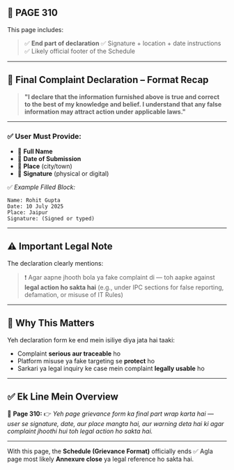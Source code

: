 ## 📄 **PAGE 310**

This page includes:

> ✅ **End part of declaration**
> ✅ Signature + location + date instructions
> ✅ Likely official footer of the Schedule

---

## 🧾 Final Complaint Declaration – Format Recap

> **"I declare that the information furnished above is true and correct to the best of my knowledge and belief.
> I understand that any false information may attract action under applicable laws."**

---

### ✅ User Must Provide:

* 🔹 **Full Name**
* 🔹 **Date of Submission**
* 🔹 **Place** (city/town)
* 🔹 **Signature** (physical or digital)

✅ *Example Filled Block:*

```
Name: Rohit Gupta  
Date: 10 July 2025  
Place: Jaipur  
Signature: (Signed or typed)
```

---

## ⚠️ Important Legal Note

The declaration clearly mentions:

> ❗ Agar aapne jhooth bola ya fake complaint di — toh aapke against **legal action ho sakta hai**
> (e.g., under IPC sections for false reporting, defamation, or misuse of IT Rules)

---

## 🎯 Why This Matters

Yeh declaration form ke end mein isiliye diya jata hai taaki:

* Complaint **serious aur traceable** ho
* Platform misuse ya fake targeting se **protect** ho
* Sarkari ya legal inquiry ke case mein complaint **legally usable** ho

---

## ✅ **Ek Line Mein Overview**

📌 **Page 310:**
👉 *Yeh page grievance form ka final part wrap karta hai — user se signature, date, aur place mangta hai, aur warning deta hai ki agar complaint jhoothi hui toh legal action ho sakta hai.*

---

With this page, the **Schedule (Grievance Format)** officially ends ✅
Agla page most likely **Annexure close** ya legal reference ho sakta hai.
